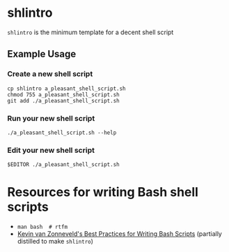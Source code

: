 # shlintro

`shlintro` is the minimum template for a decent shell script

## Example Usage

### Create a new shell script

    cp shlintro a_pleasant_shell_script.sh
    chmod 755 a_pleasant_shell_script.sh
    git add ./a_pleasant_shell_script.sh

### Run your new shell script

    ./a_pleasant_shell_script.sh --help

### Edit your new shell script

    $EDITOR ./a_pleasant_shell_script.sh

# Resources for writing Bash shell scripts

* `man bash  # rtfm`
* [Kevin van Zonneveld's Best Practices for Writing Bash
  Scripts](http://kvz.io/blog/2013/11/21/bash-best-practices/) (partially
  distilled to make `shlintro`)
